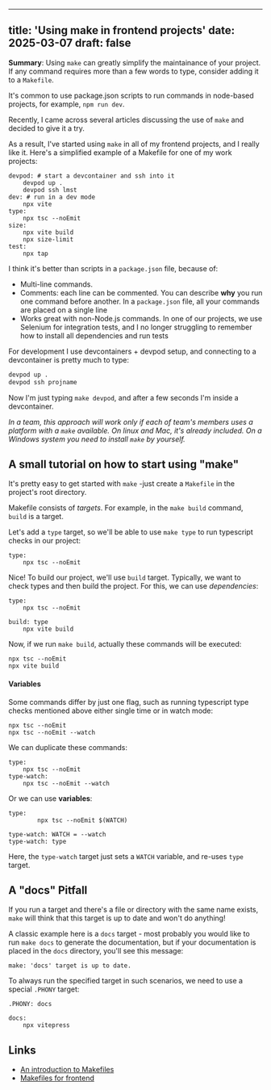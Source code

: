  ---
title: 'Using make in frontend projects'
date: 2025-03-07
draft: false
---

**Summary**: Using `make` can greatly simplify the maintainance of your project.
If any command requires more than a few words to type, consider adding it to a `Makefile`.

It's common to use package.json scripts to run commands in node-based
projects, for example, `npm run dev`.

Recently, I came across several articles discussing the use of `make` and decided to give it a try.

As a result, I've started using `make` in all of my frontend projects, and I really like it.
Here's a simplified example of a Makefile for one of my work projects:

```make
devpod: # start a devcontainer and ssh into it
	devpod up .
	devpod ssh lmst
dev: # run in a dev mode
	npx vite
type:
	npx tsc --noEmit
size:
	npx vite build
	npx size-limit
test:
	npx tap
```

I think it's better than scripts in a `package.json` file, because of:

- Multi-line commands.
- Comments: each line can be commented. You can describe **why** you run one command before another. In a `package.json` file, all your commands are placed on a single line
- Works great with non-Node.js commands. In one of our projects, we use Selenium for integration tests, and I no longer struggling to remember how to install all dependencies and run tests

For development I use devcontainers + devpod setup, and connecting to a devcontainer is pretty much to type:

```bash
devpod up .
devpod ssh projname
```

Now I'm just typing `make devpod`, and after a few seconds I'm inside a devcontainer.

*In a team, this approach will work only if each of team's members
uses a platform with a `make` available. On linux and Mac, it's already
included. On a Windows system you need to install `make` by yourself.*

## A small tutorial on how to start using "make"

It's pretty easy to get started with `make` -just create a `Makefile` in the project's root directory.

Makefile consists of *targets*. For example, in the `make build` command,
`build` is a target.

Let's add a `type` target, so we'll be able to use `make type` to run typescript
checks in our project:

```make
type:
	npx tsc --noEmit
```

Nice! To build our project, we'll use `build` target. Typically, we want
to check types and then  build the project. For this, we can use *dependencies*:

```make
type:
	npx tsc --noEmit

build: type
	npx vite build
```

Now, if we run `make build`, actually these commands will be executed:

```
npx tsc --noEmit
npx vite build
```

#### Variables

Some commands differ by just one flag, such as running typescript type checks
mentioned above either single time or in watch mode:

```
npx tsc --noEmit
npx tsc --noEmit --watch
```

We can duplicate these commands:

```make
type:
	npx tsc --noEmit
type-watch:
	npx tsc --noEmit --watch
```

Or we can use **variables**:

```make
type:
        npx tsc --noEmit $(WATCH)

type-watch: WATCH = --watch
type-watch: type
```

Here, the `type-watch` target just sets a `WATCH`
 variable, and re-uses `type` target.

## A "docs" Pitfall

If you run a target and there's a file or
directory with the same name exists, `make` will think that this target
is up to date and won't do anything!

A classic example here is a `docs` target - most probably you would like
to run `make docs` to generate the  documentation, but if your
documentation is placed in the `docs` directory, you'll see this message:

```
make: 'docs' target is up to date.
```

To always run the specified target in such scenarios, we
need to use a special `.PHONY` target:

```make
.PHONY: docs

docs:
	npx vitepress
```

## Links

- [An introduction to Makefiles](https://web.mit.edu/gnu/doc/html/make_2.html#SEC4)
- [Makefiles for frontend](https://medium.com/finn-no/makefiles-for-frontend-1779be46461b)
